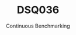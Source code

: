 ---
layout: default
title: DSQ036
subtitle: Continuous Benchmarking
selected: TPC-DS
expanded: Benchmarking
benchmark: /individual_results/DSQ036.html
---